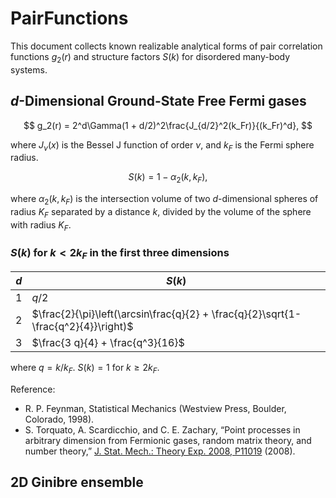 # PairFunctions

This document collects known realizable analytical forms of pair correlation functions $g_2(r)$ and structure factors $S(k)$ for disordered many-body systems.

## $d$-Dimensional Ground-State Free Fermi gases
$$
g_2(r) = 2^d\Gamma(1 + d/2)^2\frac{J_{d/2}^2(k_Fr)}{(k_Fr)^d},
$$

where $J_\nu(x)$ is the Bessel J function of order $\nu$, and $k_F$ is the Fermi sphere radius.

$$
S(k) = 1 - \alpha_2(k, k_F),
$$

where $\alpha_2(k, k_F)$ is the intersection volume of two $d$-dimensional spheres of radius $K_F$ separated by a distance $k$, divided by the volume of the sphere with radius $K_F$.

### $S(k)$ for $k < 2k_F$ in the first three dimensions

$d$|$S(k)$|
---|---|
1|$q/2$|
2|$\frac{2}{\pi}\left(\arcsin\frac{q}{2} + \frac{q}{2}\sqrt{1-\frac{q^2}{4}}\right)$|
3|$\frac{3 q}{4} + \frac{q^3}{16}$

where $q = k/k_F$. $S(k) = 1$ for $k \geq 2 k_F$.

Reference: 
- R. P. Feynman, Statistical Mechanics (Westview Press, Boulder, Colorado, 1998).
- S. Torquato, A. Scardicchio, and C. E. Zachary, “Point processes in arbitrary dimension from Fermionic gases, random matrix theory, and number theory,” [J. Stat. Mech.: Theory Exp. 2008, P11019](https://www.scopus.com/record/display.uri?eid=2-s2.0-65549094121&origin=inward) (2008).

## 2D Ginibre ensemble
